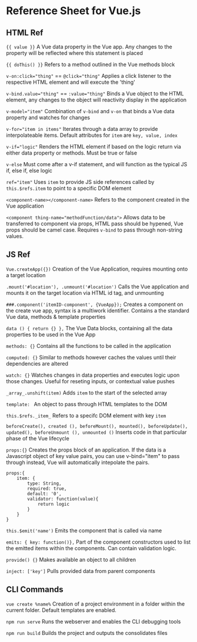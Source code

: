 # Reference Sheet for Vue.js

## HTML Ref

`{{ value }}`
    A Vue data property in the Vue app. Any changes to the property will be reflected where this statement is placed

`{{ doThis() }}`
    Refers to a method outlined in the Vue methods block

`v-on:click="thing"` == `@click="thing"`
    Applies a click listener to the respective HTML element and will execute the 'thing'

`v-bind.value="thing"` == `:value="thing"`
    Binds a Vue object to the HTML element, any changes to the object will reactivity display in the application

`v-model="item"`
    Combination of `v-bind` and `v-on` that binds a Vue data property and watches for changes 

`v-for="item in items"`
    Iterates through a data array to provide interpolateable items. Default attributes for `item` are `key, value, index`

`v-if="logic"`
    Renders the HTML element if based on the logic return via either data property or methods. Must be true or false

`v-else`
    Must come after a v-if statement, and will function as the typical JS if, else if, else logic 

`ref="item"`
    Uses `item` to provide JS side references called by `this.$refs.item` to point to a specific DOM element

`<component-name></component-name>`
    Refers to the component created in the Vue application

`<component thing-name="methodFunction/data">`
    Allows data to be transferred to component via props, HTML pass should be hypened, Vue props should be camel case. Requires `v-bind` to pass through non-string values.

## JS Ref

`Vue.createApp({})`
    Creation of the Vue Application, requires mounting onto a target location

`.mount('#location'), .unmount('#location')`
    Calls the Vue application and mounts it on the target location via HTML id tag, and unmounting

`###.component('itemID-component', {VueApp});`
    Creates a component on the create vue app, syntax is a multiwork identifier. Contains a the standard Vue data, methods & template properties

`data () { return {} },` 
    The Vue Data blocks, containing all the data properties to be used in the Vue App

`methods: {}`
    Contains all the functions to be called in the application

`computed: {}`
    Similar to methods however caches the values until their dependencies are altered

`watch: {}`
    Watches changes in data properties and executes logic upon those changes. Useful for reseting inputs, or contextual value pushes

`_array_.unshift(item)`
    Adds `item` to the start of the selected array

`template: `
    An object to pass through HTML templates to the DOM

`this.$refs._item_`
    Refers to a specifc DOM element with key `item` 

`beforeCreate(), created (), beforeMount(), mounted(), beforeUpdate(), updated(), beforeUnmount (), unmounted ()`
    Inserts code in that particular phase of the Vue lifecycle

`props:{}`
    Creates the props block of an application. If the data is a Javascript object of key value pairs, you can use v-bind="item" to pass through instead, Vue will automatically intepolate the pairs.

```
props:{
    item: {
        type: String,
        required: true,
        default: '0',
        validator: function(value){
            return logic
        }
    }
}
```

`this.$emit('name')`
    Emits the component that is called via name

`emits: { key: function()},`
    Part of the component constructors used to list the emitted items within the components. Can contain validation logic.

`provide() {}`
    Makes available an object to all children

`inject: ['key']`
    Pulls provided data from parent components

## CLI Commands

`vue create %name%`
    Creation of a project environment in a folder within the current folder. Default templates are enabled.

`npm run serve`
    Runs the webserver and enables the CLI debugging tools

`npm run build`
    Builds the project and outputs the consolidates files
